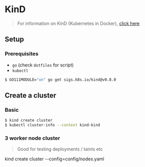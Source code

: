 # KinD

> For information on KinD (Kubernetes in Docker), [click here](https://kind.sigs.k8s.io/)

## Setup

### Prerequisites 

- `go` (check `dotfiles` for script)
- `kubectl`

```bash
$ GO111MODULE="on" go get sigs.k8s.io/kind@v0.8.0
```

## Create a cluster

### Basic

```bash
$ kind create cluster
$ kubectl cluster-info --context kind-kind
```

### 3 worker node cluster

> Good for testing deployments / taints etc

kind create cluster --config=config/nodes.yaml
